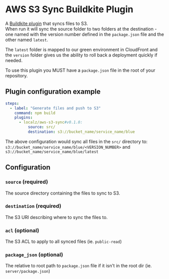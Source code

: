 # AWS S3 Sync Buildkite Plugin

A [Buildkite plugin] that syncs files to S3.   
When run it will sync the source folder to two folders at the destination - one named with the version number defined in the `package.json` file and the other named `latest`.

The `latest` folder is mapped to our green environment in CloudFront and the `version` folder gives us the ability to roll back a deployment quickly if needed.

To use this plugin you MUST have a `package.json` file in the root of your repository.

## Plugin configuration example

```yml
steps:
  - label: "Generate files and push to S3"
    command: npm build
    plugins:
      - localz/aws-s3-sync#v0.1.0:
          source: src/
          destination: s3://bucket_name/service_name/blue
```

The above configuration would sync all files in the `src/` directory to:   
`s3://bucket_name/service_name/blue/<VERSION_NUMBER>` and `s3://bucket_name/service_name/blue/latest`

## Configuration

### `source` (required)
The source directory containing the files to sync to S3.

### `destination` (required)
The S3 URI describing where to sync the files to.

### `acl` (optional)
The S3 ACL to apply to all synced files (ie. `public-read`)

### `package_json` (optional)
The relative to root path to `package.json` file if it isn't in the root dir (ie. `server/package.json`)

[Buildkite plugin]: https://buildkite.com/docs/agent/v3/plugins
